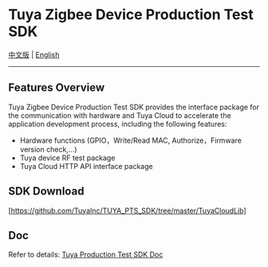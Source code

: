 # Tuya Zigbee Device Production Test SDK

[中文版](https://github.com/TuyaInc/TUYA_PTS_SDK/tree/master/Zigbee/README_zh.md) | [English](https://github.com/TuyaInc/TUYA_PTS_SDK/tree/master/Zigbee/README.md)

------

## Features Overview

Tuya Zigbee Device Production Test SDK provides the interface package for the communication with hardware and Tuya Cloud to accelerate the application development process, including the following features:

- Hardware functions (GPIO，Write/Read MAC, Authorize，Firmware version check,...)
- Tuya device RF test package
- Tuya Cloud HTTP API interface package

## SDK Download

[https://github.com/TuyaInc/TUYA_PTS_SDK/tree/master/TuyaCloudLib]

## Doc

Refer to details: [Tuya Production Test SDK Doc](<https://docs.tuya.com/zh/iot/smart-production/production-test-solution/production-testing-service-scope/production-test-sdk/zigbee-devices-sdk>)

